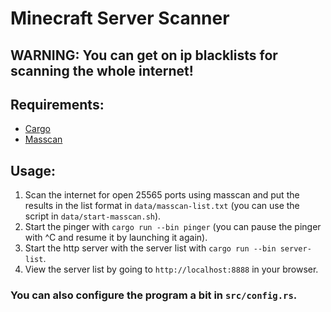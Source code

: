 # Minecraft Server Scanner
## WARNING: You can get on ip blacklists for scanning the whole internet!
## Requirements:
- [Cargo](https://rustup.rs)
- [Masscan](https://github.com/robertdavidgraham/masscan)
## Usage:
1. Scan the internet for open 25565 ports using masscan and put the results in the list format in `data/masscan-list.txt` (you can use the script in `data/start-masscan.sh`).
2. Start the pinger with `cargo run --bin pinger` (you can pause the pinger with ^C and resume it by launching it again).
3. Start the http server with the server list with `cargo run --bin server-list`.
4. View the server list by going to `http://localhost:8888` in your browser.
### You can also configure the program a bit in `src/config.rs`.
